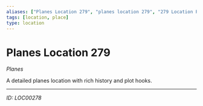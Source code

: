 ```yaml
---
aliases: ["Planes Location 279", "planes location 279", "279 Location Planes"]
tags: [location, place]
type: location
---
```


# Planes Location 279

*Planes*

A detailed planes location with rich history and plot hooks.

---
*ID: LOC00278*